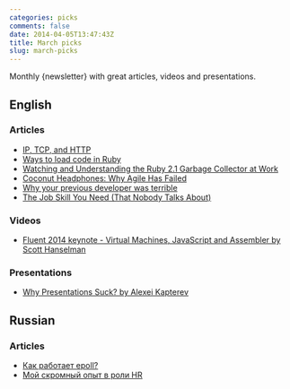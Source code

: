```yaml
---
categories: picks
comments: false
date: 2014-04-05T13:47:43Z
title: March picks
slug: march-picks
---
```


Monthly {newsletter} with great articles, videos and presentations.

<!--more-->

## English

### Articles

* [IP, TCP, and HTTP](http://www.objc.io/issue-10/ip-tcp-http.html)
* [Ways to load code in Ruby](https://practicingruby.com/articles/ways-to-load-code)
* [Watching and Understanding the Ruby 2.1 Garbage Collector at Work](http://thorstenball.com/blog/2014/03/12/watching-understanding-ruby-2.1-garbage-collector/)
* [Coconut Headphones: Why Agile Has Failed](http://mikehadlow.blogspot.co.uk/2014/03/coconut-headphones-why-agile-has-failed.html)
* [Why your previous developer was terrible](https://medium.com/p/506a06ae35ea)
* [The Job Skill You Need (That Nobody Talks About)](http://www.themuse.com/advice/the-job-skill-you-need-that-nobody-talks-about)

### Videos

* [Fluent 2014 keynote - Virtual Machines, JavaScript and Assembler by Scott Hanselman](http://youtu.be/UzyoT4DziQ4)

### Presentations

* [Why Presentations Suck? by Alexei Kapterev](http://www.slideshare.net/thecroaker/why-presentations-suck-33115665)

## Russian

### Articles

* [Как работает epoll?](http://www.insight-it.ru/tekhnologii/kak-rabotaet-epoll/)
* [Мой скромный опыт в роли HR](http://eax.me/hr-experience/)
